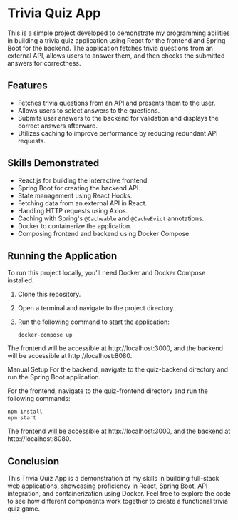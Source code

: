 # Trivia Quiz App

This is a simple project developed to demonstrate my programming abilities in building a trivia quiz application using React for the frontend and Spring Boot for the backend. The application fetches trivia questions from an external API, allows users to answer them, and then checks the submitted answers for correctness.

## Features

- Fetches trivia questions from an API and presents them to the user.
- Allows users to select answers to the questions.
- Submits user answers to the backend for validation and displays the correct answers afterward.
- Utilizes caching to improve performance by reducing redundant API requests.

## Skills Demonstrated

- React.js for building the interactive frontend.
- Spring Boot for creating the backend API.
- State management using React Hooks.
- Fetching data from an external API in React.
- Handling HTTP requests using Axios.
- Caching with Spring's `@Cacheable` and `@CacheEvict` annotations.
- Docker to containerize the application.
- Composing frontend and backend using Docker Compose.

## Running the Application

To run this project locally, you'll need Docker and Docker Compose installed.

1. Clone this repository.
2. Open a terminal and navigate to the project directory.
3. Run the following command to start the application:

   ```
   docker-compose up
   ```

The frontend will be accessible at http://localhost:3000, and the backend will be accessible at http://localhost:8080.

Manual Setup
For the backend, navigate to the quiz-backend directory and run the Spring Boot application.

For the frontend, navigate to the quiz-frontend directory and run the following commands:
```
npm install
npm start
```
The frontend will be accessible at http://localhost:3000, and the backend at http://localhost:8080.

## Conclusion
This Trivia Quiz App is a demonstration of my skills in building full-stack web applications, showcasing proficiency in React, Spring Boot, API integration, and containerization using Docker. Feel free to explore the code to see how different components work together to create a functional trivia quiz game.
